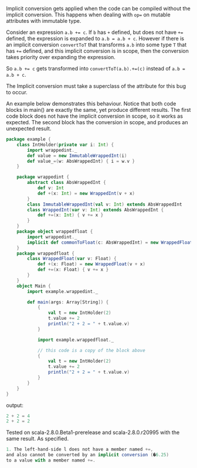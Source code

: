 Implicit conversion gets applied when the code can be compiled without the implicit conversion. This happens when dealing with `op=` on mutable attributes with immutable type.

Consider an expression `a.b += c`. If `b` has `+` defined, but does not have `+=` defined, the expression is expanded to `a.b = a.b + c`. However if there is an implicit conversion `convertToT` that transforms `a.b` into some type `T` that has `+=` defined, and this implicit conversion is in scope, then the conversion takes priority over expanding the expression.

So `a.b += c` gets transformed into `convertToT(a.b).+=(c)` instead of `a.b = a.b + c`.

The Implicit conversion must take a superclass of the attribute for this bug to occur.

An example below demonstrates this behaviour. Notice that both code blocks in main() are exactly the same, yet produce different results. The first code block does not have the implicit conversion in scope, so it works as expected. The second block has the conversion in scope, and produces an unexpected result.

```scala
package example {
    class IntHolder(private var i: Int) {
        import wrappedint._
        def value = new ImmutableWrappedInt(i)
        def value_=(w: AbsWrappedInt) { i = w.v }
    }

    package wrappedint {
        abstract class AbsWrappedInt {
            def v: Int
            def +(x: Int) = new WrappedInt(v + x)
        }
        class ImmutableWrappedInt(val v: Int) extends AbsWrappedInt
        class WrappedInt(var v: Int) extends AbsWrappedInt {
            def +=(x: Int) { v += x }
        }
    }
    package object wrappedfloat {
        import wrappedint._
        implicit def commonToFloat(c: AbsWrappedInt) = new WrappedFloat(c.v)
    }
    package wrappedfloat {
        class WrappedFloat(var v: Float) {
            def +(x: Float) = new WrappedFloat(v + x)
            def +=(x: Float) { v += x }
        }
    }
    object Main {
        import example.wrappedint._

        def main(args: Array[String]) {
            {
                val t = new IntHolder(2)
                t.value += 2
                println("2 + 2 = " + t.value.v)
            }

            import example.wrappedfloat._

            // this code is a copy of the block above
            {
                val t = new IntHolder(2)
                t.value += 2
                println("2 + 2 = " + t.value.v)
            }
        }
    }
}
```

output:
```scala
2 + 2 = 4
2 + 2 = 2
```

Tested on scala-2.8.0.Beta1-prerelease and scala-2.8.0.r20995 with the same result.
As specified.
```scala
1. The left-hand-side l does not have a member named +=,
and also cannot be converted by an implicit conversion (�6.25)
to a value with a member named +=.
```
